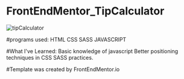 # FrontEndMentor_TipCalculator

![tipCalculator](https://user-images.githubusercontent.com/87323916/153346685-dce6e518-d95b-449a-b979-238d8823f19a.gif)



#programs used:
HTML
CSS
SASS
JAVASCRIPT

#What I've Learned:
Basic knowledge of javascript
Better positioning techniques in CSS
SASS practices. 


#Template was created by FrontEndMentor.io

